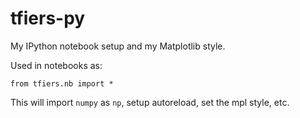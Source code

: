 # tfiers-py

My IPython notebook setup and my Matplotlib style.

Used in notebooks as:
```
from tfiers.nb import *
```
This will import `numpy` as `np`, setup autoreload, set the mpl style, etc. 
